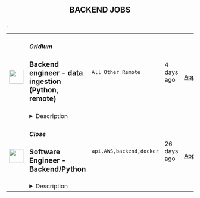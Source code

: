 <div align="center"><h2>BACKEND JOBS</h2></div><table><tr>
                <td width="100" height="100" rowspan="2">
                    <img src="https://wwr-pro.s3.amazonaws.com/logos/0081/7038/logo.gif" width="38px" height="auto">
                </td>
                <td width="300">
                    <h5>Gridium</h5>
                    <h3> Backend engineer - data ingestion (Python, remote)</h3>
                </td>
                <td width="300">
                    <code>All Other Remote</code>
                </td>
                <td width="200">
                <text>4 days ago</text>
                </td>
                <td width="100" rowspan="2">
                <a href="https://weworkremotely.com/listings/gridium-backend-engineer-data-ingestion-python-remote-1" align="right" target="_blank">Apply</a>
                </td>
            </tr>
            <tr>
                <td colspan="3">
                <details><summary>Description</summary>
                <img src="https://we-work-remotely.imgix.net/logos/0081/7038/logo.gif?ixlib=rails-4.0.0&w=50&h=50&dpr=2&fit=fill&auto=compress" />

<p>
  <strong>Headquarters:</strong> United States
    <br /><strong>URL:</strong> <a href="https://www.gridium.com/">https://www.gridium.com/</a>
</p>

<p>Gridium's mission is to hasten the transition to a no-carbon economy. Our software helps people run commercial buildings better, at lower cost and with less energy. Gridium is looking for a backend software engineer to help us bring deep efficiency to the built environment, which is responsible for 40% of the world's energy use.</p>
<p>We are looking for a US-based software engineer with strong Python experience to develop and scale our data ingestion platform. We ingest the energy and cost data for thousands of buildings from APIs, websites, and other sources. Our stack lives on AWS and includes Python, Aurora (Postgres), Elasticsearch / Kibana, and Selenium. We use flake8, black, and mypy to help us write clean, consistent Python code.</p>
<p>In this role you will:</p>
<ul> <li>Dive into the details using Kibana logs, SQL queries, or new tools to diagnose issues with missing or incorrect data, then find and fix the root cause.</li> <li>Write technical specifications for new Python Selenium web scrapers and review code from others to ensure quality and consistency.</li> <li>Write tools, templates, and documentation to simplify and improve our data ingestion processes.</li> </ul>
<p></p>
<p><strong>About Gridium</strong></p>
<p>Gridium is a venture-backed SaaS application provider with a mission to bring cost-effective energy savings to commercial real estate. We are growing faster than ever due to increasing demand for real energy solutions.</p>
<p>We have been an all-remote company since our founding, and we love the fact that remote work gives us flexibility to balance our roles as employees, parents, family members, or however else we round out our time. </p>
<p>Of course, spending time face-to-face is important, so every three months we pick a city and meet up for several days of highly productive and highly fun planning and doing. </p>
<p>We have a casual, collaborative work environment where everyone's ideas matter. Since creative, enthusiastic employees are the basis for our success, we take great care in how we attract, hire, and support our employees.</p>
<p><strong>And of course</strong></p>
<p>We are an equal opportunity employer and value diversity at our company. We do not discriminate on the basis of race, religion, color, national origin, gender, sexual orientation, age, marital status, veteran status, or disability status.</p>
<p><strong>Requirements</strong></p>
<p>Candidates must reside in the United States and have the legal right to work in the United States.</p>
<p>You must have at least 3 years of experience as a member of a professional software development team. This is not an entry-level position. </p>
<p>You should be self-directed, responsible, and committed to delivering efficient, well-documented, and well-tested code. You should be comfortable analyzing product requirements to produce technical specifications that go beyond coding to cover testing, monitoring, and future maintainability. We need a problem solver who can ask good questions and collaborate effectively with teammates.</p>
<ul> <li>Drive to fully own the data ingestion process, including developing general solutions and improving internal tools.</li> <li>Strong experience with Python, with an interest in writing clean, readable code.</li> <li>Ability to effectively manage your time and communicate in an all-remote environment</li> <li>Enthusiasm for regular expressions, PDF parsing, and getting the details right.</li> <li>Strong debugging skills and ability to trace issues across multiple systems.</li> <li>Interest in wearing multiple hats and working on a broad range of problems as a member of a small team in a fast-moving environment.</li> <li>Excellent English communication skills.</li> </ul>
<p><strong>Benefits</strong></p>
<p>The position comes with salary, stock options, 401(k) match, a great health plan, vision, dental, generous parental leave, and a flexible vacation policy — we want you to take the time off you need so that you are happy and productive.</p>

<p><strong>To apply:</strong> <a href="https://weworkremotely.com/remote-jobs/gridium-backend-engineer-data-ingestion-python-remote-1">https://weworkremotely.com/remote-jobs/gridium-backend-engineer-data-ingestion-python-remote-1</a></p>

                </details>
                </td>
            </tr>,<tr>
                <td width="100" height="100" rowspan="2">
                    <img src="https://wwr-pro.s3.amazonaws.com/logos/0081/6988/logo.gif" width="38px" height="auto">
                </td>
                <td width="300">
                    <h5>PSPDFKit</h5>
                    <h3> Web Backend Team Manager</h3>
                </td>
                <td width="300">
                    <code>Back-End Programming</code>
                </td>
                <td width="200">
                <text>5 days ago</text>
                </td>
                <td width="100" rowspan="2">
                <a href="https://weworkremotely.com/remote-jobs/pspdfkit-web-backend-team-manager" align="right" target="_blank">Apply</a>
                </td>
            </tr>
            <tr>
                <td colspan="3">
                <details><summary>Description</summary>
                <img src="https://we-work-remotely.imgix.net/logos/0081/6988/logo.gif?ixlib=rails-4.0.0&w=50&h=50&dpr=2&fit=fill&auto=compress" />

<p>
  <strong>Headquarters:</strong> Vienna, Austria
    <br /><strong>URL:</strong> <a href="https://pspdfkit.com">https://pspdfkit.com</a>
</p>

<div><strong>About Us...</strong></div><div><br></div><div>PSPDFKit is the leading document processing and manipulation platform for developers and enterprise businesses. Our customers use our offering for creating, editing, signing, and collaborating on documents in their applications across mobile, Web, and all major platforms. Nearly a billion end-users in over 150 different countries rely on PSPDFKit every day including industry leaders like Dropbox, DocuSign, SAP, IBM, Volkswagen, Fabasoft, Wolters Kluwer Deutschland, and the European Patent Office.</div><div><br></div><div>In 2021, PSPDFKit announced its first strategic growth investment led by Insight Partners, a New York-based global venture capital and private equity firm focused on growth-stage software and technology companies. Insight’s investment, which totals more than $115 million, is being used to accelerate product growth, sales &amp; marketing efforts, and fund strategic acquisitions, further expanding the capabilities of PSPDFKit’s highly adopted document processing platform.</div><div><br></div><div><strong>The Server and Services team is responsible for building and maintaining a few server-side products (both SaaS and on-premise) written primarily in the Elixir programming language.</strong></div><div><br></div><div><strong>What you will do...</strong></div><ul>
<li>As a Web Backend Team Manager your objective is to make sure that the Server and Services Team keep fulfilling its company mission with excellent performance.</li>
<li>You will work directly with team members to define team objectives, workflows, and projects.</li>
<li>Maintain regular 1-on-1s and quarterly reviews with team members to define personal objectives, work on individual performance goals, and match company objectives with personal ambition.</li>
<li>Supervise team projects to make sure their execution remains in line with company objectives.</li>
<li>Delegate and assign team tasks that leverage individual strengths or aspirations.</li>
<li>Plan hiring in order to anticipate potential scaling issues.</li>
<li>Maintain shared knowledge in the team, and structure necessary training.</li>
</ul><div><strong>About You...</strong></div><ul>
<li>3 or more years of experience working on backend services and cloud technologies.</li>
<li>3 or more years of experience managing a team of developers.</li>
<li>Experience in leading projects that require coordination of multiple teams.</li>
<li>Experience coaching and training more junior team members.</li>
<li>Ability to effectively provide/receive feedback - both positive and negative.</li>
</ul><div><br></div><div><strong>We Value...</strong></div><div><br></div><div>Continuous Improvement — We are continually growing and adapting, both as a company and as individuals; we believe the best is yet to come. We aim to learn from our mistakes, streamline our work, and remain accountable to each other.</div><div><br></div><div>Feedback — We value honest feedback, open collaboration, and relying on one another to continuously improve. We’re committed to listening to new ideas, being open to failure, and allowing ourselves to change our minds.</div><div><br></div><div>Transparency — We default to transparency in communication. We believe the ego doesn’t belong in the workplace, and that being open and honest in our communication builds and solidifies trust. We don’t shy away from the hard questions, and we welcome the opportunity to be candid.</div><div><br></div><div>People — We believe it’s always about people: our people and our customers. We care about each other, we trust one another, and we’re excellent to each other. We’re committed to going out of our way to help our colleagues become the best version of themselves — personally and professionally.</div><div><br></div><div>Creativity — We understand the world is constantly changing, so we’re on a mission to explore, experiment, and readily embrace the latest technologies. We support each other in our curiosity and creativity, because we know it unlocks empathy and enables new ways of thinking.</div><div><br></div><div>Character. — We care about quality and we aim to get things done the right way. We believe it’s our responsibility to make the world a better place, and our commitment to helping the environment means reducing waste and coming up with creative solutions for replacing paper processes.</div><div><br></div><div>PSPDFKit is an equal opportunity employer with people from many different cultures and countries. We celebrate diversity and are committed to building a team that represents a variety of backgrounds, skill sets, perspectives, as well as providing our employees with a work environment free of harassment.</div><div><br></div><div>We do not discriminate on the basis of race, color, religion, age, marital status, national origin, ancestry, physical or mental disability, medical​​​ condition, sexual orientation, gender identity or ​expression, or any other non-merit factor. We’d especially love to receive applications from individuals who are underrepresented in the tech industry.</div>

<p><strong>To apply:</strong> <a href="https://weworkremotely.com/remote-jobs/pspdfkit-web-backend-team-manager">https://weworkremotely.com/remote-jobs/pspdfkit-web-backend-team-manager</a></p>

                </details>
                </td>
            </tr>,<tr>
                <td width="100" height="100" rowspan="2">
                    <img src="https://weworkremotely.com/assets/IsotypeV2-1ebe3dd57673f3e8d02b7490bc0faaef55d6a95d3a4aaf17298bd3ed503ae7fe.svg" width="38px" height="auto">
                </td>
                <td width="300">
                    <h5>Argyle</h5>
                    <h3> Backend Engineer</h3>
                </td>
                <td width="300">
                    <code>Back-End Programming</code>
                </td>
                <td width="200">
                <text>91 days ago</text>
                </td>
                <td width="100" rowspan="2">
                <a href="https://weworkremotely.com/remote-jobs/argyle-backend-engineer" align="right" target="_blank">Apply</a>
                </td>
            </tr>
            <tr>
                <td colspan="3">
                <details><summary>Description</summary>
                

<p>
  <strong>Headquarters:</strong> Remote
    <br /><strong>URL:</strong> <a href="https://argyle.com/">https://argyle.com/</a>
</p>

<div>
<br>Argyle is a fast-growing, remote-first Series B startup solving a systemic data problem.<br><br>
</div><div>
<br>Underneath the consumer finance industry’s decisions and processes is static, analog documentation—things like credit reports and paystubs—designed decades ago for a world that no longer exists. Meanwhile, credit bureaus buy, move, store, and sell consumers’ data without their knowledge or consent.<br><br>
</div><div>
<br>The result? A labyrinth of manual workflows and shortsighted underwriting models that obstruct financial access, compound operational costs, and impede innovation.<br><br>
</div><div>
<br>The solution is Argyle. We’re a real-time income data platform that lets our end-users instantly connect their employment records to apps and websites, so they can access and qualify for the financial resources they need to get ahead. Providers benefit from streamlined workflows and enhanced visibility that reduce costs and risk across the user journey.<br><br>
</div><div>
<br>Our mission is to give consumers the means to exercise ownership over their income, employment, and identity data in order to create a more equal, efficient, and effective financial system for everybody.<br><br>
</div><div>
<br>If you’re looking to join a fun and ambitious group of people working remotely across dozens of countries, apply today.<br><br>
</div><div>
<strong><br>About the team<br></strong><br>
</div><div>
<br>The Systems Build at Argyle focuses on creating a modern architecture and software development practice to support rapid feature development. To join the team, you will have a strong software engineering background, have worked on systems with stringent uptime and security requirements, and may have led teams of engineers.<br><br>
</div><div>
<strong><br>What will you do?<br></strong><br>
</div><ul>
<li>Design, build and maintain APIs, services, and systems across Argyle's engineering teams</li>
<li>Debug production issues across services and multiple levels of the stack</li>
<li>Work with engineers across the company to build new features at large-scale</li>
</ul><div>
<strong><br>You will also be involved in<br></strong><br>
</div><ul>
<li>Managing k8s clusters with GitOps driven approach</li>
<li>Operating databases with large datasets</li>
<li>Concurrent systems programming</li>
</ul><div>
<strong><br>What are we looking for?<br></strong><br>
</div><ul>
<li>Experience and a big passion for API design, scalability, performance, and end-to-end ownership</li>
<li>Strong experience in Java</li>
<li>Experience with Event-Driven Architecture</li>
<li>You hold yourself and others to a high bar when working with production systems</li>
<li>You take pride in working on projects to successful completion involving a wide variety of technologies and systems</li>
<li>You thrive in a collaborative environment involving different stakeholders and subject matter experts</li>
</ul><div>
<strong><br>Why Argyle?<br></strong><br>
</div><ul>
<li>Remote first company</li>
<li>International environment</li>
<li>Flexible working hours</li>
<li>Stock Options</li>
<li>Flexible vacation leave</li>
<li>$1000 after a month of employment to set up your home office.</li>
<li>MacBook</li>
<li>Annual company performance bonus</li>
</ul><div>
<br>Argyle embraces diversity and equal opportunity. We are committed to building a team that represents a variety of backgrounds, perspectives, and skills. We believe the more inclusive we are, the better our company will be.<br><br>
</div>

<p><strong>To apply:</strong> <a href="https://weworkremotely.com/remote-jobs/argyle-backend-engineer">https://weworkremotely.com/remote-jobs/argyle-backend-engineer</a></p>

                </details>
                </td>
            </tr>,<tr>
                <td width="100" height="100" rowspan="2">
                    <img src="https://remotive.com/job/1368348/logo" width="38px" height="auto">
                </td>
                <td width="300">
                    <h5>Close</h5>
                    <h3>Backend Engineering Manager</h3>
                </td>
                <td width="300">
                    <code>AWS,backend,business intelligence,docker</code>
                </td>
                <td width="200">
                <text>26 days ago</text>
                </td>
                <td width="100" rowspan="2">
                <a href="https://remotive.com/remote-jobs/software-dev/backend-engineering-manager-1368348" align="right" target="_blank">Apply</a>
                </td>
            </tr>
            <tr>
                <td colspan="3">
                <details><summary>Description</summary>
                <p style="margin: 0px; padding: 0px; color: #555659; white-space: pre-wrap;"><span style="font-weight: bold; -webkit-font-smoothing: subpixel-antialiased; background-color: inherit;">ABOUT US</span></p>
<p style="margin: 0px; padding: 0px; color: #555659; white-space: pre-wrap;">At <a class="postings-link" href="https://close.com/" rel="nofollow" style="color: #969799; text-decoration: underline;"><u style="background-color: inherit;">Close</u></a>, we're building the sales communication platform of the future. With our roots as the very first sales CRM to include built-in calling, we're leading the industry toward eliminating manual processes and helping companies to close more deals (faster). Since our founding in 2013, we've grown to become a profitable, 100% globally distributed team of 50+ high-performing, happy people that are dedicated to building a product our customers love.</p>
<p> </p>
<p style="margin: 0px; padding: 0px; color: #555659; white-space: pre-wrap;">Our backend <a class="postings-link" href="https://stackshare.io/close-crm/close" rel="nofollow" style="color: #969799; text-decoration: underline;"><u style="background-color: inherit;">tech stack</u></a> currently consists primarily of Python Flask web apps with our <a class="postings-link" href="https://github.com/closeio/tasktiger" rel="nofollow" style="color: #969799; text-decoration: underline;"><u style="background-color: inherit;">TaskTiger</u></a> scheduler handling many of the backend asynchronous task processing chores. Our data stores include MongoDB, PostgreSQL, Elasticsearch, and Redis. The underlying infrastructure runs on AWS using a combination of managed services like EKS, MSK, RDS and ElasticCache and non-managed services running on EC2 instances. All of our compute runs through CI/CD pipelines that build Docker images, run automated tests and deploy to our Kubernetes clusters. Our backend primarily serves a well-documented <a class="postings-link" href="https://developer.close.com/" rel="nofollow" style="color: #969799; text-decoration: underline;"><u style="background-color: inherit;">public API</u></a> that our front-end JavaScript app consumes. Our infrastructure is heavily automated using AWS tools, Terraform, and Ansible.</p>
<p> </p>
<p style="margin: 0px; padding: 0px; color: #555659; white-space: pre-wrap;">We ❤️ open sourcing our code and ideas on <a class="postings-link" href="https://github.com/closeio" rel="nofollow" style="color: #969799; text-decoration: underline;">our GitHub</a> and on <a class="postings-link" href="https://making.close.com/" rel="nofollow" style="color: #969799; text-decoration: underline;">The Making of Close</a>, our behind-the-scenes Product &amp; Engineering blog. Check out our projects like <a class="postings-link" href="https://github.com/closeio/socketshark" rel="nofollow" style="color: #969799; text-decoration: underline;"><u style="background-color: inherit;">SocketShark</u></a>, <a class="postings-link" href="https://github.com/closeio/tasktiger" rel="nofollow" style="color: #969799; text-decoration: underline;"><u style="background-color: inherit;">TaskTiger</u></a>, <a class="postings-link" href="https://github.com/closeio/limitlion" rel="nofollow" style="color: #969799; text-decoration: underline;"><u style="background-color: inherit;">LimitLion</u></a> and <a class="postings-link" href="https://github.com/closeio/ciso8601" rel="nofollow" style="color: #969799; text-decoration: underline;"><u style="background-color: inherit;">ciso8601</u></a>.</p>
<p> </p>
<p style="margin: 0px; padding: 0px; color: #555659; white-space: pre-wrap;"><span style="font-weight: bold; -webkit-font-smoothing: subpixel-antialiased; background-color: inherit;">ABOUT YOU</span></p>
<p style="margin: 0px; padding: 0px; color: #555659; white-space: pre-wrap;">We're looking for a full-time Engineering Manager to join our core Product &amp; Engineering Team who has significant experience building, managing, and monitoring backend services at scale. You should be comfortable working in a fast-paced environment with a medium-sized, talented team where you're supported in your efforts to grow professionally. You are able to manage your time well, communicate effectively, and collaborate in a fully distributed team.</p>
<p> </p>
<p style="margin: 0px; padding: 0px; color: #555659; white-space: pre-wrap;">Reporting to the Director of Backend Engineering, you will lead a small team of Python engineers, helping them solve technical challenges, project planning and providing other support as needed to help them build our backend services. Your team will split its time working on a combination of (a) general backend projects to improve our product, and (b) specific focus areas assigned to your team.</p>
<p> </p>
<p style="margin: 0px; padding: 0px;"><span style="color: #555659;"><span style="white-space: pre-wrap;"><strong>Areas of focus...</strong></span></span></p>
<ul style="margin-left: 2em; padding-left: 0px; color: #555659; white-space: pre-wrap;">
<li style="margin: 0px; padding: 0px;">Data storage systems including traditional SQL and NoSQL databases as well as advanced indexing/searching technologies (Mongo, PostgreSQL, Elasticsearch)</li>
<li style="margin: 0px; padding: 0px;">Reporting and Business Intelligence systems (custom implementations using Elasticsearch plugins, SQL window functions and other analytical techniques)</li>
<li style="margin: 0px; padding: 0px;">Messaging and queuing systems (Kafka, Redis, PostgreSQL)</li>
<li style="margin: 0px; padding: 0px;">Batch/Async job processing frameworks (<a class="postings-link" href="https://github.com/closeio/tasktiger" rel="nofollow" style="color: #969799; text-decoration: underline;">TaskTiger</a>)</li>
</ul>
<p><span style="color: #555659;"><span style="white-space: pre-wrap;"> </span></span></p>
<p><span style="color: #555659;"><span style="white-space: pre-wrap;"><strong>Key responsibilities:</strong></span><br></span></p>
<ul style="margin-left: 2em; padding-left: 0px; color: #555659; white-space: pre-wrap;">
<li style="margin: 0px; padding: 0px;">Manage and grow a team of 4-8 mostly senior Python software engineers, support them through 1:1s and continuous feedback, and support their career growth.</li>
<li style="margin: 0px; padding: 0px;">Help manage our software development cycles by supporting prioritizing, speccing, and building features (our process is loosely based on <a class="postings-link" href="https://basecamp.com/shapeup" rel="nofollow" style="color: #969799; text-decoration: underline;">Shape Up</a>). </li>
<li style="margin: 0px; padding: 0px;">Work with other Close teams to communicate changes, gather requirements, and maintain open communication across our organization.</li>
<li style="margin: 0px; padding: 0px;">Develop a roadmap for their team’s focus areas and set goals to work towards that plan.</li>
<li style="margin: 0px; padding: 0px;">Help tune our engineering processes to allow us to scale and continue shipping high quality software.</li>
<li style="margin: 0px; padding: 0px;">Promote delegating responsibilities across their team and sharing knowledge whenever possible (check out our <a class="postings-link" href="https://making.close.com/" rel="nofollow" style="color: #969799; text-decoration: underline;">engineering blog</a> for examples of sharing).</li>
<li style="margin: 0px; padding: 0px;">Help maintain our public and private <a class="postings-link" href="https://github.com/closeio" rel="nofollow" style="color: #969799; text-decoration: underline;">GitHub repos</a> by managing issues and projects to categorize, prioritize, and plan future work.</li>
<li style="margin: 0px; padding: 0px;">This position is primarily a management role but the candidate should be comfortable with coding efforts like PR reviews, bug fixes, and other coding activities outside of critical path development efforts.</li>
</ul>
<p><span style="color: #555659;"><span style="white-space: pre-wrap;"> </span></span></p>
<p><span style="color: #555659;"><span style="white-space: pre-wrap;"><strong> You should...</strong></span><br></span></p>
<ul style="margin-left: 2em; padding-left: 0px; color: #555659; white-space: pre-wrap;">
<li style="margin: 0px; padding: 0px;">Have 2+ years leading a software engineering team.</li>
<li style="margin: 0px; padding: 0px;">Have 4+ years of senior software engineering experience (Senior experience in other languages is acceptable but working knowledge of Python is required).</li>
<li style="margin: 0px; padding: 0px;">Have a strong interest and ideally significant experience in backend technologies like databases, async job processing, messaging systems, indexing/search systems, web frameworks, etc. </li>
<li style="margin: 0px; padding: 0px;">Be detail-oriented, organized, and great at oral/written communication.</li>
<li style="margin: 0px; padding: 0px;">Be self-motivated and comfortable with responsibility.</li>
<li style="margin: 0px; padding: 0px;">Be growth minded and want to help improve our processes, scale teams, and take other actions that significantly improve our productivity and quality.</li>
<li style="margin: 0px; padding: 0px;">Be located in the Americas or in a European/African time zone. We have regular Zoom meetings with team members throughout these time zones.</li>
</ul>
<p><span style="color: #555659;"><span style="white-space: pre-wrap;"> </span></span></p>
<p><span style="color: #555659;"><span style="white-space: pre-wrap;"><strong>Why Close? </strong></span><br></span></p>
<ul style="margin-left: 2em; padding-left: 0px; color: #555659; white-space: pre-wrap;">
<li style="margin: 0px; padding: 0px;"><a class="postings-link" href="https://www.youtube.com/watch?v=ZbyGnLhtj0o&amp;feature=youtu.be" rel="nofollow" style="color: #969799; text-decoration: underline;">Culture video</a> 💚</li>
<li style="margin: 0px; padding: 0px;">100% remote company <em>(we believe in trust and autonomy)</em></li>
<li style="margin: 0px; padding: 0px;">Choose between working 5 days/wk (standard full-time) or 4 days/wk @ 80% pay</li>
<li style="margin: 0px; padding: 0px;"><a class="postings-link" href="https://www.youtube.com/watch?v=gKjyXMz-q-Q&amp;feature=youtu.be" rel="nofollow" style="color: #969799; text-decoration: underline;">Annual team retreats</a> ✈️</li>
<li style="margin: 0px; padding: 0px;">Quarterly virtual summits</li>
<li style="margin: 0px; padding: 0px;">5 weeks PTO + Winter Holiday Break</li>
<li style="margin: 0px; padding: 0px;">2 additional PTO days every year with the company</li>
<li style="margin: 0px; padding: 0px;">1 month paid sabbatical every 5 years</li>
<li style="margin: 0px; padding: 0px;">Co-working stipend</li>
<li style="margin: 0px; padding: 0px;">Paid parental leave</li>
<li style="margin: 0px; padding: 0px;">Medical, Dental, Vision with HSA option (US residents)</li>
<li style="margin: 0px; padding: 0px;">401k matching at 6% (US residents)</li>
<li style="margin: 0px; padding: 0px;">Dependent care FSA (US residents)</li>
<li style="margin: 0px; padding: 0px;">Contributor to <a class="postings-link" href="https://stripe.com/climate" rel="nofollow" style="color: #969799; text-decoration: underline;">Stripe's climate</a> initiative 🌍 ❤️ </li>
<li style="margin: 0px; padding: 0px;"><a class="postings-link" href="https://close.io/about/" rel="nofollow" style="color: #969799; text-decoration: underline;">Our story and team</a> 🚀</li>
</ul>
<p><span style="color: #555659;"><span style="white-space: pre-wrap;"> </span></span></p>
<p style="margin: 0px; padding: 0px; color: #555659; white-space: pre-wrap;">At Close, everyone has a voice. We encourage transparency and practice a mature approach to the work-place. In general, we don’t have strict policies, we have guidelines. Work/life harmony is an important part of our business - we believe you bring your best to work when you practice self-care (whatever that looks like for you).  </p>
<p> </p>
<p style="margin: 0px; padding: 0px; color: #555659; white-space: pre-wrap;">We come from 16 countries located in 5 of the 7 continents -- looking at you Antarctica and Australia ;-) ….. We’re a collection of talented humans rich in diverse backgrounds, lifestyles, and cultures. Every year we meet up somewhere around the world to spend time with one another. These gatherings are an opportunity to strengthen the social fiber of our global community.</p>
<p> </p>
<p style="margin: 0px; padding: 0px; color: #555659; white-space: pre-wrap;">Our team is growing in more ways than one - we’ve recently launched 17 babies (and counting!). Unanimously, our favorite and most impactful value is “Build a house you want to live in.” We strive to make decisions that are authentic for our people and help our customers become more successful.</p>
<p> </p>
<p style="margin: 0px; padding: 0px; color: #555659; white-space: pre-wrap;"><em>Our application process was designed to promote equitable and unbiased hiring practices. We ask a small series of questions that are similar to what would be asked in the first interview. This helps us learn more about you right from the start so please be sure to answer each question thoughtfully. All applications are reviewed internally by one of our team members; a qualified application undergoes a second review by the hiring manager to determine whether a call is scheduled. Regardless of fit, you will hear back from us letting you know if we'll be moving forward.</em></p>
<img src="https://remotive.com/job/track/1368348/blank.gif?source=public_api" alt=""/>
                </details>
                </td>
            </tr>,<tr>
                <td width="100" height="100" rowspan="2">
                    <img src="https://remotive.com/job/1368332/logo" width="38px" height="auto">
                </td>
                <td width="300">
                    <h5>Close</h5>
                    <h3>Software Engineer - Backend/Python</h3>
                </td>
                <td width="300">
                    <code>api,AWS,backend,docker</code>
                </td>
                <td width="200">
                <text>26 days ago</text>
                </td>
                <td width="100" rowspan="2">
                <a href="https://remotive.com/remote-jobs/software-dev/software-engineer-backend-python-1368332" align="right" target="_blank">Apply</a>
                </td>
            </tr>
            <tr>
                <td colspan="3">
                <details><summary>Description</summary>
                <p><strong> About Us </strong></p>
<p>At <a href="https://close.com/" rel="nofollow">Close</a>, we're building the sales communication platform of the future. With our roots as the very first sales CRM to include built-in calling, we're leading the industry toward eliminating manual processes and helping companies to close more deals(faster). Since our founding in 2013, we've grown to become a profitable, 100% globally distributed team of 50+ high-performing, happy people that are dedicated to building a product our customers love. </p>
<p> </p>
<p> Our backend <a href="https://stackshare.io/close-crm/close" rel="nofollow">tech stack</a> currently consists of Python Flask web apps with our <a href="https://github.com/closeio/tasktiger" rel="nofollow">TaskTiger</a> scheduler handling many of the backend asynchronous task processing chores. Our data stores include MongoDB, Postgres, Elasticsearch, and Redis. The underlying infrastructure runs on AWS using a combination of managed services like RDS and ElasticCache and non-managed services running on EC2 instances. All of our compute runs through CI/CD pipelines that build Docker images, run automated tests and deploy to our Kubernetes clusters. Our backend primarily serves a well-documented <a href="https://developer.close.com/" rel="nofollow">public API</a> that our front-end JavaScript app consumes. Our infrastructure is heavily automated using AWS tools, Terraform, and Ansible. </p>
<p> </p>
<p> We open sourcing our code and ideas on <a href="https://github.com/closeio" rel="nofollow">our GitHub</a> and on <a href="https://making.close.com" rel="nofollow">The Making of Close</a>, our behind-the-scenes Product &amp; Engineering blog.Check out our projects like <a href="https://github.com/closeio/socketshark" rel="nofollow">SocketShark</a>, <a href="https://github.com/closeio/tasktiger" rel="nofollow">TaskTiger</a>, <a href="https://github.com/closeio/limitlion" rel="nofollow">LimitLion</a> and <a href="https://github.com/closeio/ciso8601" rel="nofollow">ciso8601</a>. </p>
<p><br><br></p>
<p><strong>About You </strong></p>
<p>We're looking for an experienced full-time (or part-time) Software Engineer to join our engineering team. Someone who has a solid understanding of web technologies and wants to help design, implement, launch, and scale major systems and user-facing features. </p>
<p> </p>
<p>You should have senior level experience (~5 years) building modern back-end systems, with at least 3 years of that experience using Python. </p>
<p> </p>
<p>You have hands on production experience woking with MongoDB, PostgreSQL, Elasticsearch, or similar data stores. You have significant experience designing, scaling, debugging, and optimizing systems to make them fast and reliable. You have experience participating in code reviews and providing overall code quality suggestions to help maintain the structure and quality of the codebase. You care about the craftsmanship of the code and systems you produce. </p>
<p> </p>
<p>You’re comfortable working in a fast-paced environment with a small and talented team where you're supported in your efforts to grow professionally. You are able to manage your time well, communicate effectively and collaborate in a fully distributed team. </p>
<p> </p>
<p>You are located in an American or European time zone. </p>
<p><br><br></p>
<p><strong>Bonus points if you have...</strong></p>
<ul style="margin-left: 2em; padding-left: 0px; color: #555659; white-space: pre-wrap;">
<li style="margin: 0px; padding: 0px;">Contributed open source code related to our tech stack</li>
<li style="margin: 0px; padding: 0px;">Led small project teams building and launching features</li>
<li style="margin: 0px; padding: 0px;">Built B2B SaaS products</li>
<li style="margin: 0px; padding: 0px;">Experience with sales or sales tools</li>
</ul>
<p> </p>
<p><span style="color: #555659;"><strong><span style="white-space: pre-wrap;">Come help us with projects like...</span><br></strong></span></p>
<ul style="margin-left: 2em; padding-left: 0px; color: #555659; white-space: pre-wrap;">
<li style="margin: 0px; padding: 0px;">Conceiving, designing, building, and launching new user-facing features</li>
<li style="margin: 0px; padding: 0px;">Improving the performance and scalability of our GraphQL and <a class="postings-link" href="https://developer.close.com/" rel="nofollow" style="color: #969799; text-decoration: underline;">REST</a> API.</li>
<li style="margin: 0px; padding: 0px;">Improving how we <a class="postings-link" href="https://close.com/emailing/" rel="nofollow" style="color: #969799; text-decoration: underline;">sync</a> millions of sales emails and calendar events each month</li>
<li style="margin: 0px; padding: 0px;">Working with Twilio's API, WebSockets, and WebRTC to improve our <a class="postings-link" href="https://close.com/calling/" rel="nofollow" style="color: #969799; text-decoration: underline;">calling features</a></li>
<li style="margin: 0px; padding: 0px;">Building user-facing analytics features that provide actionable insights based on sales activity data</li>
<li style="margin: 0px; padding: 0px;">Improving our Elasticsearch-backed powerful <a class="postings-link" href="https://close.com/search/" rel="nofollow" style="color: #969799; text-decoration: underline;">search features</a></li>
<li style="margin: 0px; padding: 0px;">Improving our internal messaging infrastructure using streaming technologies like Kafka and Redis </li>
<li style="margin: 0px; padding: 0px;">Building new and enhancing existing integrations with other SaaS platforms like Google’s G Suite, Zapier, and Web Conferencing providers</li>
</ul>
<p> </p>
<p><span style="color: #555659;"><span style="white-space: pre-wrap;"><strong>Why work with us?</strong></span><br></span></p>
<ul style="margin-left: 2em; padding-left: 0px; color: #555659; white-space: pre-wrap;">
<li style="margin: 0px; padding: 0px;"><a class="postings-link" href="https://www.youtube.com/watch?v=ZbyGnLhtj0o&amp;feature=youtu.be" rel="nofollow" style="color: #969799; text-decoration: underline;">Culture video</a> 💚</li>
<li style="margin: 0px; padding: 0px;">100% remote company <em>(we believe in trust and autonomy)</em></li>
<li style="margin: 0px; padding: 0px;">Choose between working 5 days/wk (standard full-time) or 4 days/wk @ 80% pay</li>
<li style="margin: 0px; padding: 0px;"><a class="postings-link" href="https://www.youtube.com/watch?v=gKjyXMz-q-Q&amp;feature=youtu.be" rel="nofollow" style="color: #969799; text-decoration: underline;">Annual team retreats</a> ✈️</li>
<li style="margin: 0px; padding: 0px;">Quarterly virtual summits</li>
<li style="margin: 0px; padding: 0px;">5 weeks PTO + Winter Holiday Break</li>
<li style="margin: 0px; padding: 0px;">2 additional PTO days every year with the company</li>
<li style="margin: 0px; padding: 0px;">1 month paid sabbatical every 5 years</li>
<li style="margin: 0px; padding: 0px;">Co-working stipend</li>
<li style="margin: 0px; padding: 0px;">Paid parental leave</li>
<li style="margin: 0px; padding: 0px;">Medical, Dental, Vision with HSA option (US residents)</li>
<li style="margin: 0px; padding: 0px;">401k matching at 6% (US residents)</li>
<li style="margin: 0px; padding: 0px;">Dependent care FSA (US residents)</li>
<li style="margin: 0px; padding: 0px;">Contributor to <a class="postings-link" href="https://stripe.com/climate" rel="nofollow" style="color: #969799; text-decoration: underline;">Stripe's climate</a> initiative 🌍❤️ </li>
<li style="margin: 0px; padding: 0px;"><a class="postings-link" href="https://close.io/about/" rel="nofollow" style="color: #969799; text-decoration: underline;">Our story and team</a> 🚀</li>
</ul>
<p> </p>
<p>At Close, everyone has a voice. We encourage transparency and practice a mature approach to the work-place. In general, we don’t have strict policies, we have guidelines. Work/life harmony is an important part of our business - we believe you bring your best to work when you practice self-care (whatever that looks like for you).   </p>
<p> </p>
<p>We come from 16 countries located in 5 of the 7 continents -- looking at you Antarctica and Australia ;-) ….. We’re a collection of talented humans rich in diverse backgrounds, lifestyles, and cultures. Every year we meet up somewhere around the world to spend time with one another. These gatherings are an opportunity to strengthen the social fiber of our global community. </p>
<p> </p>
<p>Our team is growing in more ways than one - we’ve recently launched 17 babies (and counting!). Unanimously, our favorite and most impactful value is “Build a house you want to live in.” We strive to make decisions that are authentic for our people and help our customers become more successful. </p>
<p> </p>
<p><em>Our application process was designed to promote equitable and unbiased hiring practices. We ask a small series of questions that are similar to what would be asked in the first interview. This helps us learn more about you right from the start so please be sure to answer each question thoughtfully. Each application will receive two screens by two different reviewers. Regardless of fit, you will hear back from us letting you know if we'll be moving forward. </em></p>
<img src="https://remotive.com/job/track/1368332/blank.gif?source=public_api" alt=""/>
                </details>
                </td>
            </tr></table>
